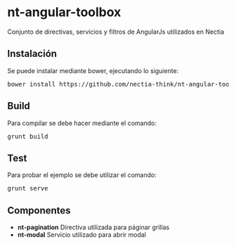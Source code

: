 # nt-angular-toolbox

Conjunto de directivas, servicios y filtros de AngularJs utilizados en Nectia

## Instalación

Se puede instalar mediante bower, ejecutando lo siguiente:

<pre>bower install https://github.com/nectia-think/nt-angular-toolbox.git</pre>

## Build

Para compilar se debe hacer mediante el comando:

<pre>grunt build</pre>

## Test

Para probar el ejemplo se debe utilizar el comando:

<pre>grunt serve</pre>

## Componentes

* <b>nt-pagination</b>
  Directiva utilizada para páginar grillas
* <b>nt-modal</b>
  Servicio utilizado para abrir modal
